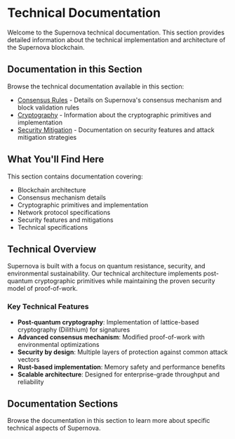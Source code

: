 # Technical Documentation

Welcome to the Supernova technical documentation. This section provides detailed information about the technical implementation and architecture of the Supernova blockchain.

## Documentation in this Section

Browse the technical documentation available in this section:

- [Consensus Rules](/docs/technical-docs/consensus-rules) - Details on Supernova's consensus mechanism and block validation rules
- [Cryptography](/docs/technical-docs/cryptography) - Information about the cryptographic primitives and implementation
- [Security Mitigation](/docs/technical-docs/security-mitigation) - Documentation on security features and attack mitigation strategies

## What You'll Find Here

This section contains documentation covering:

- Blockchain architecture
- Consensus mechanism details
- Cryptographic primitives and implementation
- Network protocol specifications
- Security features and mitigations
- Technical specifications

## Technical Overview

Supernova is built with a focus on quantum resistance, security, and environmental sustainability. Our technical architecture implements post-quantum cryptographic primitives while maintaining the proven security model of proof-of-work.

### Key Technical Features

- **Post-quantum cryptography**: Implementation of lattice-based cryptography (Dilithium) for signatures
- **Advanced consensus mechanism**: Modified proof-of-work with environmental optimizations
- **Security by design**: Multiple layers of protection against common attack vectors
- **Rust-based implementation**: Memory safety and performance benefits
- **Scalable architecture**: Designed for enterprise-grade throughput and reliability

## Documentation Sections

Browse the documentation in this section to learn more about specific technical aspects of Supernova. 